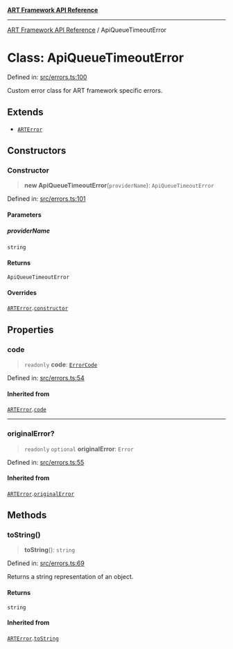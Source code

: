 [**ART Framework API Reference**](../README.md)

***

[ART Framework API Reference](../README.md) / ApiQueueTimeoutError

# Class: ApiQueueTimeoutError

Defined in: [src/errors.ts:100](https://github.com/hashangit/ART/blob/13d06b82b833201787abcae252aaec8212ec73f7/src/errors.ts#L100)

Custom error class for ART framework specific errors.

## Extends

- [`ARTError`](ARTError.md)

## Constructors

### Constructor

> **new ApiQueueTimeoutError**(`providerName`): `ApiQueueTimeoutError`

Defined in: [src/errors.ts:101](https://github.com/hashangit/ART/blob/13d06b82b833201787abcae252aaec8212ec73f7/src/errors.ts#L101)

#### Parameters

##### providerName

`string`

#### Returns

`ApiQueueTimeoutError`

#### Overrides

[`ARTError`](ARTError.md).[`constructor`](ARTError.md#constructor)

## Properties

### code

> `readonly` **code**: [`ErrorCode`](../enumerations/ErrorCode.md)

Defined in: [src/errors.ts:54](https://github.com/hashangit/ART/blob/13d06b82b833201787abcae252aaec8212ec73f7/src/errors.ts#L54)

#### Inherited from

[`ARTError`](ARTError.md).[`code`](ARTError.md#code)

***

### originalError?

> `readonly` `optional` **originalError**: `Error`

Defined in: [src/errors.ts:55](https://github.com/hashangit/ART/blob/13d06b82b833201787abcae252aaec8212ec73f7/src/errors.ts#L55)

#### Inherited from

[`ARTError`](ARTError.md).[`originalError`](ARTError.md#originalerror)

## Methods

### toString()

> **toString**(): `string`

Defined in: [src/errors.ts:69](https://github.com/hashangit/ART/blob/13d06b82b833201787abcae252aaec8212ec73f7/src/errors.ts#L69)

Returns a string representation of an object.

#### Returns

`string`

#### Inherited from

[`ARTError`](ARTError.md).[`toString`](ARTError.md#tostring)
